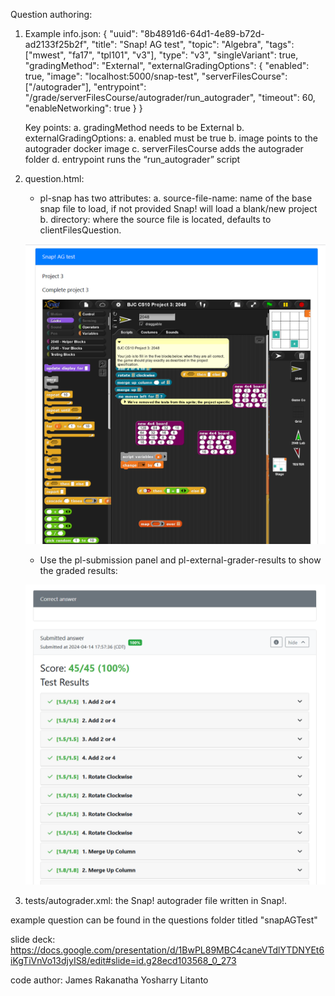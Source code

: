 Question authoring:
1.	Example info.json: 
    {
    "uuid": "8b4891d6-64d1-4e89-b72d-ad2133f25b2f",
    "title": "Snap! AG test",
    "topic": "Algebra",
    "tags": ["mwest", "fa17", "tpl101", "v3"],
    "type": "v3",
    "singleVariant": true,
    "gradingMethod": "External",
    "externalGradingOptions": {
        "enabled": true,
        "image": "localhost:5000/snap-test",
        "serverFilesCourse": ["/autograder"],
        "entrypoint": "/grade/serverFilesCourse/autograder/run_autograder",
        "timeout": 60,
        "enableNetworking": true
        }
    }

    Key points:
        a.	gradingMethod needs to be External
        b.	externalGradingOptions:
        a.	enabled must be true
        b.	image points to the autograder docker image
        c.	serverFilesCourse adds the autograder folder
        d.	entrypoint runs the “run_autograder” script

2.	question.html:
    - pl-snap has two attributes:
        a.	source-file-name: name of the base snap file to load, if not provided Snap! will load a blank/new project
        b.	directory: where the source file is located, defaults to clientFilesQuestion.
    
    ![example Snap! in PrairieLearn](screenshot0.png)

    - Use the pl-submission panel and pl-external-grader-results to show the graded results:
    <pl-submission-panel>
        <pl-external-grader-results></pl-external-grader-results>
    </pl-submission-panel>  

    ![example grader-results panel after pressing Save & Grade](screenshot1.png)

3.	tests/autograder.xml: the Snap! autograder file written in Snap!.

example question can be found in the questions folder titled "snapAGTest"

slide deck: https://docs.google.com/presentation/d/1BwPL89MBC4caneVTdlYTDNYEt6iKgTiVnVo13djyIS8/edit#slide=id.g28ecd103568_0_273 

code author: James Rakanatha Yosharry Litanto